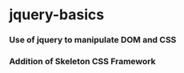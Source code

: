 # jquery-basics

### Use of jquery to manipulate DOM and CSS

### Addition of Skeleton CSS Framework
